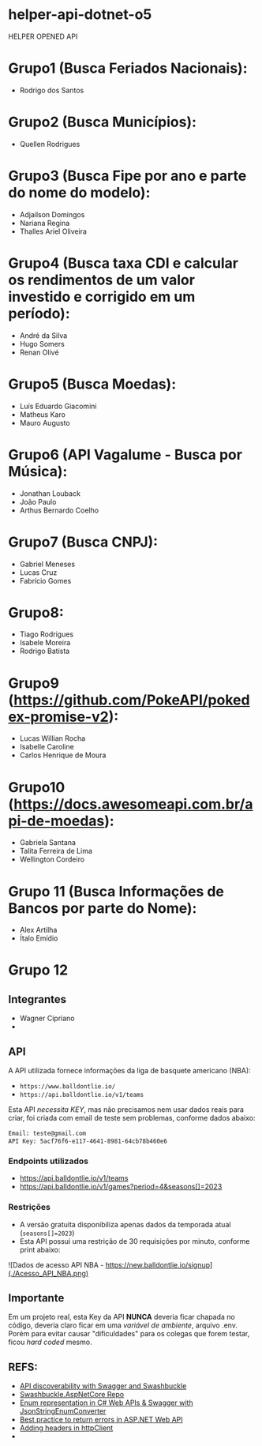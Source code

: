 # helper-api-dotnet-o5

HELPER OPENED API

# Grupo1 (Busca Feriados Nacionais):

- Rodrigo dos Santos

# Grupo2 (Busca Municípios):

- Quellen Rodrigues

# Grupo3 (Busca Fipe por ano e parte do nome do modelo):

- Adjailson Domingos
- Nariana Regina
- Thalles Ariel Oliveira

# Grupo4 (Busca taxa CDI e calcular os rendimentos de um valor investido e corrigido em um período):

- André da Silva
- Hugo Somers
- Renan Olivé

# Grupo5 (Busca Moedas):

- Luís Eduardo Giacomini
- Matheus Karo
- Mauro Augusto

# Grupo6 (API Vagalume - Busca por Música):

- Jonathan Louback
- João Paulo
- Arthus Bernardo Coelho

# Grupo7 (Busca CNPJ):

- Gabriel Meneses
- Lucas Cruz
- Fabrício Gomes

# Grupo8:

- Tiago Rodrigues
- Isabele Moreira
- Rodrigo Batista

# Grupo9 (https://github.com/PokeAPI/pokedex-promise-v2):

- Lucas Willian Rocha
- Isabelle Caroline
- Carlos Henrique de Moura

# Grupo10 (https://docs.awesomeapi.com.br/api-de-moedas):

- Gabriela Santana
- Talita Ferreira de Lima
- Wellington Cordeiro

# Grupo 11 (Busca Informações de Bancos por parte do Nome):

- Alex Artilha
- Ítalo Emídio

# Grupo 12

## Integrantes

- Wagner Cipriano
-

## API

A API utilizada fornece informações da liga de basquete americano (NBA):

- `https://www.balldontlie.io/`
- `https://api.balldontlie.io/v1/teams`

Esta API _necessita KEY_, mas não precisamos nem usar dados reais para criar, foi criada com email de teste sem problemas, conforme dados abaixo:

```
Email: teste@gmail.com
API Key: 5acf76f6-e117-4641-8981-64cb78b460e6
```

### Endpoints utilizados

- https://api.balldontlie.io/v1/teams
- https://api.balldontlie.io/v1/games?period=4&seasons[]=2023

### Restrições

- A versão gratuita disponibiliza apenas dados da temporada atual (`seasons[]=2023`)
- Esta API possui uma restrição de 30 requisições por minuto, conforme print abaixo:

![Dados de acesso API NBA - https://new.balldontlie.io/signup](./Acesso_API_NBA.png)

## Importante

Em um projeto real, esta Key da API **NUNCA** deveria ficar chapada no código, deveria claro ficar em uma _variável de ambiente_, arquivo .env.
Porém para evitar causar "dificuldades" para os colegas que forem testar, ficou _hard coded_ mesmo.

## REFS:

- [API discoverability with Swagger and Swashbuckle](https://learn.microsoft.com/en-us/samples/dotnet/aspnetcore.docs/getstarted-swashbuckle-aspnetcore/?tabs=visual-studio-code)
- [Swashbuckle.AspNetCore Repo](https://github.com/domaindrivendev/Swashbuckle.AspNetCore#swashbuckleaspnetcoreannotations)
- [Enum representation in C# Web APIs & Swagger with JsonStringEnumConverter](https://www.linkedin.com/pulse/simplifying-enum-representation-c-web-apis-swagger-agrawal/)
- [Best practice to return errors in ASP.NET Web API](https://stackoverflow.com/questions/10732644/best-practice-to-return-errors-in-asp-net-web-api)
- [Adding headers in httpClient](https://stackoverflow.com/a/38077835/1809554)
-

